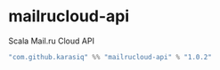 # mailrucloud-api
Scala Mail.ru Cloud API
```scala
"com.github.karasiq" %% "mailrucloud-api" % "1.0.2"
```
